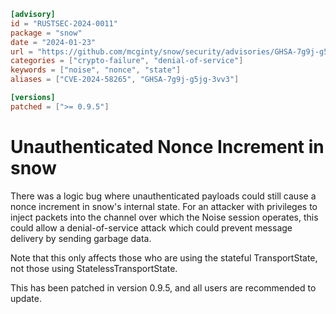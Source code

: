 ```toml
[advisory]
id = "RUSTSEC-2024-0011"
package = "snow"
date = "2024-01-23"
url = "https://github.com/mcginty/snow/security/advisories/GHSA-7g9j-g5jg-3vv3"
categories = ["crypto-failure", "denial-of-service"]
keywords = ["noise", "nonce", "state"]
aliases = ["CVE-2024-58265", "GHSA-7g9j-g5jg-3vv3"]

[versions]
patched = [">= 0.9.5"]
```

# Unauthenticated Nonce Increment in snow

There was a logic bug where unauthenticated payloads could still cause a nonce
increment in snow's internal state. For an attacker with privileges to inject
packets into the channel over which the Noise session operates, this could
allow a denial-of-service attack which could prevent message delivery by
sending garbage data.

Note that this only affects those who are using the stateful TransportState,
not those using StatelessTransportState.

This has been patched in version 0.9.5, and all users are recommended to
update.


